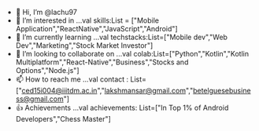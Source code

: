 - 👋 Hi, I’m @lachu97
- 👀 I’m interested in ...val skills:List<skills> = ["Mobile Application","ReactNative","JavaScript","Android"]
- 🌱 I’m currently learning ...val techstacks:List<TechStacks>=["Mobile dev","Web Dev","Marketing","Stock Market Investor"]
- 💞️ I’m looking to collaborate on ...val colab:List<languages>=["Python","Kotlin","Kotlin Multiplatform","React-Native","Business","Stocks and Options","Node.js"]
- 📫 How to reach me ...val contact : List=["ced15i004@iiitdm.ac.in","lakshmansar@gmail.com","betelguesebusiness@gmail.com"]
- 👍 Achievements ...val achievements: List=["In Top 1% of Android Developers","Chess Master"]

<!---
lachu97/lachu97 is a ✨ special ✨ repository because its `README.md` (this file) appears on your GitHub profile.
You can click the Preview link to take a look at your changes.
--->
